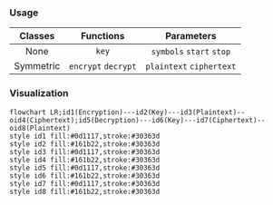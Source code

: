 ### Usage
|Classes|Functions|Parameters|
|:-:|:-:|:-:|
|None|`key`|`symbols` `start` `stop`|
|Symmetric|`encrypt` `decrypt`|`plaintext` `ciphertext`|
### Visualization
```mermaid
flowchart LR;id1(Encryption)---id2(Key)---id3(Plaintext)--oid4(Ciphertext);id5(Decryption)---id6(Key)---id7(Ciphertext)--oid8(Plaintext)
style id1 fill:#0d1117,stroke:#30363d
style id2 fill:#161b22,stroke:#30363d
style id3 fill:#0d1117,stroke:#30363d
style id4 fill:#161b22,stroke:#30363d
style id5 fill:#0d1117,stroke:#30363d
style id6 fill:#161b22,stroke:#30363d
style id7 fill:#0d1117,stroke:#30363d
style id8 fill:#161b22,stroke:#30363d
```
